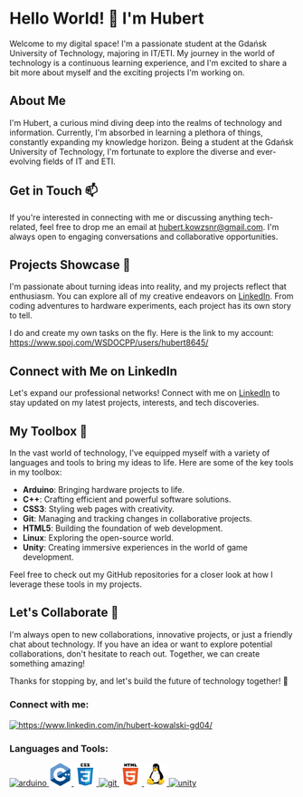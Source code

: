 # Hello World! 👋 I'm Hubert

Welcome to my digital space! I'm a passionate student at the Gdańsk University of Technology, majoring in IT/ETI. My journey in the world of technology is a continuous learning experience, and I'm excited to share a bit more about myself and the exciting projects I'm working on.

## About Me
I'm Hubert, a curious mind diving deep into the realms of technology and information. Currently, I'm absorbed in learning a plethora of things, constantly expanding my knowledge horizon. Being a student at the Gdańsk University of Technology, I'm fortunate to explore the diverse and ever-evolving fields of IT and ETI.

## Get in Touch 📫
If you're interested in connecting with me or discussing anything tech-related, feel free to drop me an email at [hubert.kowzsnr@gmail.com](mailto:hubert.kowzsnr@gmail.com). I'm always open to engaging conversations and collaborative opportunities.

## Projects Showcase 🚀
I'm passionate about turning ideas into reality, and my projects reflect that enthusiasm. You can explore all of my creative endeavors on [LinkedIn](https://www.linkedin.com/in/hubert-kowalski-gd04/). From coding adventures to hardware experiments, each project has its own story to tell.

I do and create my own tasks on the fly. Here is the link to my account: https://www.spoj.com/WSDOCPP/users/hubert8645/

## Connect with Me on LinkedIn
Let's expand our professional networks! Connect with me on [LinkedIn](https://www.linkedin.com/in/hubert-kowalski-gd04/) to stay updated on my latest projects, interests, and tech discoveries.

## My Toolbox 🧰
In the vast world of technology, I've equipped myself with a variety of languages and tools to bring my ideas to life. Here are some of the key tools in my toolbox:

- **Arduino**: Bringing hardware projects to life.
- **C++**: Crafting efficient and powerful software solutions.
- **CSS3**: Styling web pages with creativity.
- **Git**: Managing and tracking changes in collaborative projects.
- **HTML5**: Building the foundation of web development.
- **Linux**: Exploring the open-source world.
- **Unity**: Creating immersive experiences in the world of game development.

Feel free to check out my GitHub repositories for a closer look at how I leverage these tools in my projects.

## Let's Collaborate 🤝
I'm always open to new collaborations, innovative projects, or just a friendly chat about technology. If you have an idea or want to explore potential collaborations, don't hesitate to reach out. Together, we can create something amazing!

Thanks for stopping by, and let's build the future of technology together! 🚀

<h3 align="left">Connect with me:</h3>
<p align="left">
<a href="https://linkedin.com/in/https://www.linkedin.com/in/hubert-kowalski-gd04/" target="blank"><img align="center" src="https://raw.githubusercontent.com/rahuldkjain/github-profile-readme-generator/master/src/images/icons/Social/linked-in-alt.svg" alt="https://www.linkedin.com/in/hubert-kowalski-gd04/" height="30" width="40" /></a>
</p>

<h3 align="left">Languages and Tools:</h3>
<p align="left"> <a href="https://www.arduino.cc/" target="_blank" rel="noreferrer"> <img src="https://cdn.worldvectorlogo.com/logos/arduino-1.svg" alt="arduino" width="40" height="40"/> </a> <a href="https://www.w3schools.com/cpp/" target="_blank" rel="noreferrer"> <img src="https://raw.githubusercontent.com/devicons/devicon/master/icons/cplusplus/cplusplus-original.svg" alt="cplusplus" width="40" height="40"/> </a> <a href="https://www.w3schools.com/css/" target="_blank" rel="noreferrer"> <img src="https://raw.githubusercontent.com/devicons/devicon/master/icons/css3/css3-original-wordmark.svg" alt="css3" width="40" height="40"/> </a> <a href="https://git-scm.com/" target="_blank" rel="noreferrer"> <img src="https://www.vectorlogo.zone/logos/git-scm/git-scm-icon.svg" alt="git" width="40" height="40"/> </a> <a href="https://www.w3.org/html/" target="_blank" rel="noreferrer"> <img src="https://raw.githubusercontent.com/devicons/devicon/master/icons/html5/html5-original-wordmark.svg" alt="html5" width="40" height="40"/> </a> <a href="https://www.linux.org/" target="_blank" rel="noreferrer"> <img src="https://raw.githubusercontent.com/devicons/devicon/master/icons/linux/linux-original.svg" alt="linux" width="40" height="40"/> </a> <a href="https://unity.com/" target="_blank" rel="noreferrer"> <img src="https://www.vectorlogo.zone/logos/unity3d/unity3d-icon.svg" alt="unity" width="40" height="40"/> </a> </p>
